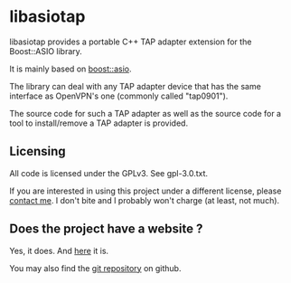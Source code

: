 libasiotap
==========

libasiotap provides a portable C++ TAP adapter extension for the Boost::ASIO library.

It is mainly based on [boost::asio](http://www.boost.org/doc/libs/1_47_0/doc/html/boost_asio.html).

The library can deal with any TAP adapter device that has the same interface as OpenVPN's one (commonly called "tap0901").

The source code for such a TAP adapter as well as the source code for a tool to install/remove a TAP adapter is provided.

Licensing
---------

All code is licensed under the GPLv3. See gpl-3.0.txt.

If you are interested in using this project under a different license, please [contact me](mailto:julien.kauffmann__AT__freelan.org). I don't bite and I probably won't charge (at least, not much).

Does the project have a website ?
---------------------------------

Yes, it does. And [here](http://www.freelan.org) it is. 

You may also find the [git repository](https://github.com/freelan-developers/freelan-all) on github.
